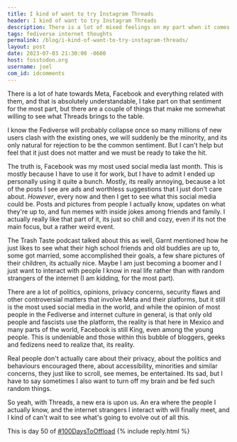 ```yaml
---
title: I kind of want to try Instagram Threads
header: I kind of want to try Instagram Threads
description: There is a lot of mixed feelings on my part when it comes to Facebook, I have to say. Now that Threads are coming, I have to admit I am interested of what's to come for the Fediverse and social media
tags: fediverse internet thoughts
permalink: /blog/i-kind-of-want-to-try-instagram-threads/
layout: post
date: 2023-07-03 21:30:00 -0600
host: fosstodon.org
username: joel
com_id: idcomments
---
```


There is a lot of hate towards Meta, Facebook and everything related with them, and that is absolutely understandable, I take part on that sentiment for the most part, but there are a couple of things that make me somewhat willing to see what Threads brings to the table.

I know the Fediverse will probably collapse once so many millions of new users clash with the existing ones, we will suddenly be the minority, and its only natural for rejection to be the common sentiment. But I can't help but feel that it just does not matter and we must be ready to take the hit.

The truth is, Facebook was my most used social media last month. This is mostly because I have to use it for work, but I have to admit I ended up personally using it quite a bunch. Mostly, its really annoying, because a lot of the posts I see are ads and worthless suggestions that I just don't care about. *However*, every now and then I get to see what this social media could be. Posts and pictures from people I actually know, updates on what they're up to, and fun memes with inside jokes among friends and family. I actually really like that part of it, its just so chill and cozy, even if its not the main focus, but a rather weird event.

The Trash Taste podcast talked about this as well, Garnt mentioned how he just likes to see what their high school friends and old buddies are up to, some got married, some accomplished their goals, a few share pictures of their children, its actually nice. Maybe I am just becoming a boomer and I just want to interact with people I know in real life rather than with random strangers of the internet (I am kidding, for the most part).

There are a lot of politics, opinions, privacy concerns, security flaws and other controversial matters that involve Meta and their platforms, but it still is the most used social media in the world, and while the opinion of most people in the Fediverse and internet culture in general, is that only old people and fascists use the platform, the reality is that here in Mexico and many parts of the world, Facebook is still King, even among the young people. This is undeniable and those within this bubble of bloggers, geeks and fedizens need to realize that, its reality.

Real people don't actually care about their privacy, about the politics and behaviours encouraged there, about accessibility, minorities and similar concerns, they just like to scroll, see memes, be entertained. Its sad, but I have to say sometimes I also want to turn off my brain and be fed such random things.

So yeah, with Threads, a new era is upon us. An era where the people I actually know, and the internet strangers I interact with will finally meet, and I kind of can't wait to see what's going to evolve out of all this.

This is day 50 of [#100DaysToOffload](https://100daystooffload.com)
{% include reply.html %}
